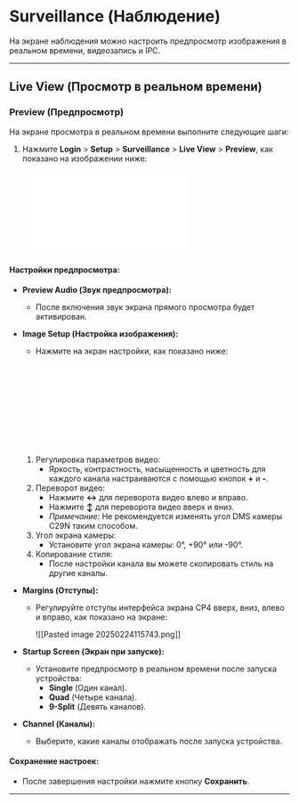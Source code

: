 # Surveillance (Наблюдение)

На экране наблюдения можно настроить предпросмотр изображения в реальном времени, видеозапись и IPC.

---

## Live View (Просмотр в реальном времени)

### Preview (Предпросмотр)

На экране просмотра в реальном времени выполните следующие шаги:
1. Нажмите **Login** > **Setup** > **Surveillance** > **Live View** > **Preview**, как показано на изображении ниже:

   ![Preview](Preview.md)

#### Настройки предпросмотра:

- **Preview Audio (Звук предпросмотра):**
  - После включения звук экрана прямого просмотра будет активирован.

- **Image Setup (Настройка изображения):**
  - Нажмите на экран настройки, как показано ниже:

    ![Image Setup](Image-setup.md)

  1. Регулировка параметров видео:
     - Яркость, контрастность, насыщенность и цветность для каждого канала настраиваются с помощью кнопок **+** и **-**.
  2. Переворот видео:
     - Нажмите **↔️** для переворота видео влево и вправо.
     - Нажмите **↕️** для переворота видео вверх и вниз.
     - *Примечание:* Не рекомендуется изменять угол DMS камеры С29N таким способом.
  3. Угол экрана камеры:
     - Установите угол экрана камеры: 0°, +90° или -90°.
  4. Копирование стиля:
     - После настройки канала вы можете скопировать стиль на другие каналы.

- **Margins (Отступы):**
  - Регулируйте отступы интерфейса экрана CP4 вверх, вниз, влево и вправо, как показано на экране:

    ![[Pasted image 20250224115743.png]]

- **Startup Screen (Экран при запуске):**
  - Установите предпросмотр в реальном времени после запуска устройства:
    - **Single** (Один канал).
    - **Quad** (Четыре канала).
    - **9-Split** (Девять каналов).

- **Channel (Каналы):**
  - Выберите, какие каналы отображать после запуска устройства.

#### Сохранение настроек:
- После завершения настройки нажмите кнопку **Сохранить**.

---
